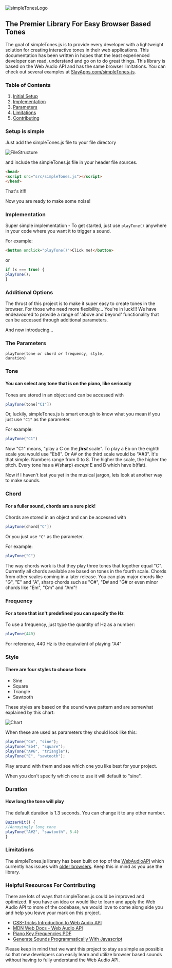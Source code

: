 ![simpleTonesLogo](https://gdurl.com/z7Vg)

## The Premier Library For Easy Browser Based Tones

The goal of simpleTones.js is to provide every developer with a lightweight solution for creating interactive tones in their web applications. This documentation has been written in hopes that the least experienced developer can read, understand and go on to do great things. This library is based on the Web Audio API and has the same browser limitations. You can check out several examples at [SlayApps.com/simpleTones-js](https://slayapps.com/simpletones-js/).

### Table of Contents
1. [Initial Setup](#setup-is-simple)
2. [Implementation](#implementation)
3. [Parameters](#the-parameters)
4. [Limitations](#limitations)
5. [Contributing](#helpful-resources-for-contributing)

### Setup is simple 
Just add the simpleTones.js file to your file directory 

![FileStructure](https://gdurl.com/mdoF)

and include the simpleTones.js file in your header file sources.
```html
<head>
<script src="src/simpleTones.js"></script>
</head>
```
That's it!!!

Now you are ready to make some noise!

### Implementation 

Super simple implementation - To get started, just use `playTone()` anywhere in your code where you want it to trigger a sound.

For example:

```html
<button onclick="playTone()">Click me!</button>
```

or

```js
if (x === true) {
playTone();
}
```
### Additional Options
The thrust of this project is to make it super easy to create tones in the browser. For those who need more flexibility... You're in luck!!! We have endeavoured to provide a range of 'above and beyond' functionality that can be accessed through additional parameters.

And now introducing... 

### The Parameters

<code>playTone(tone <i>or</i> chord <i>or</i> frequency, style, duration)</code>

### Tone
#### You can select any tone that is on the piano, like seriously
Tones are stored in an object and can be accessed with 
```js
playTone(tone["C1"])
```
Or, luckily, simpleTones.js is smart enough to know what you mean if you just use `"C1"` as the parameter.

For example:
```js
playTone("C1")
```
Now "C1" means, "play a C on the **_first_** scale". To play a Eb on the eighth scale you would use "Eb8". Or A# on the third scale would be "A#3". It's that simple.
Numbers range from 0 to 8. The higher the scale, the higher the pitch. Every tone has a #(sharp) _except_ E and B which have b(flat).

Now if I haven't lost you yet in the musical jargon, lets look at another way to make sounds.

### Chord
#### For a fuller sound, chords are a sure pick!
Chords are stored in an object and can be accessed with 
```js
playTone(chord["C"])
```
Or you just use `"C"` as the parameter.

For example:
```js
playTone("C")
```
The way chords work is that they play three tones that together equal "C". Currently all chords available are based on tones in the fourth scale. Chords from other scales coming in a later release.
You can play major chords like "G", "E" and "A", sharp chords such as "C#", "D# and "G# or even minor chords like "Em", "Cm" and "Am"!

### Frequency
#### For a tone that isn't predefined you can specify the Hz
To use a frequency, just type the quantity of Hz as a number:
```js
playTone(440)
```
For reference, 440 Hz is the equivalent of playing "A4" 

### Style
#### There are four styles to choose from: 
- Sine
- Square
- Triangle
- Sawtooth

These styles are based on the sound wave pattern and are somewhat explained by this chart:

![Chart](https://upload.wikimedia.org/wikipedia/commons/thumb/7/77/Waveforms.svg/600px-Waveforms.svg.png)

When these are used as parameters they should look like this:
```js
playTone("Cm", "sine");
playTone("Eb4", "square");
playTone("A#6", "triangle");
playTone("E", "sawtooth");
```
Play around with them and see which one you like best for your project.

When you don't specify which one to use it will default to "sine".

### Duration
#### How long the tone will play
The default duration is 1.3 seconds. You can change it to any other number.
```js
BuzzerHit() {
//Annoyingly long tone
playTone("A#2", "sawtooth", 5.4)
}
```

### Limitations

The simpleTones.js library has been built on top of the [WebAudioAPI](https://webaudio.github.io/web-audio-api/) which currently has issues with [older browsers](https://developer.mozilla.org/en-US/docs/Web/API/Web_Audio_API#Browser_compatibility). Keep this in mind as you use the library.

### Helpful Resources For Contributing

There are lots of ways that simpleTones.js could be improved and optimized. If you have an idea or would like to learn and apply the Web Audio API to more of the codebase, we would love to come along side you and help you leave your mark on this project. 

* [CSS-Tricks Introduction to Web Audio API](https://css-tricks.com/introduction-web-audio-api/)
* [MDN Web Docs - Web Audio API](https://developer.mozilla.org/en-US/docs/Web/API/Web_Audio_API)
* [Piano Key Frequencies PDF](http://www.ece.iastate.edu/~alexs/classes/2016_Spring_575/HW/HW5/files/piano-key-freq-wikipedia.pdf)
* [Generate Sounds Programmatically With Javascript](http://marcgg.com/blog/2016/11/01/javascript-audio/)

Please keep in mind that we want this project to stay as simple as possible so that new developers can easily learn and utilize browser based sounds without having to fully understand the Web Audio API.
